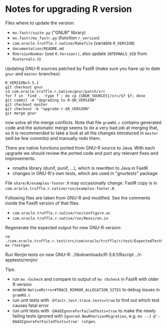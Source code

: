 # Notes for upgrading R version

Files where to update the version:
* `mx.fastr/suite.py` ("GNUR" library)
* `mx.fastr/mx_fastr.py` (function `r_version`)
* `com.oracle.truffle.r.native/Makefile` (variable `R_VERSION`)
* `documentation/README.md`
* `RVersionNumber` (use `R.Version()`, also update `INTERNALS_UID` from `Rinternals.h`)

Updating GNU-R sources patched by FastR (make sure you have up to date `gnur` and `master` branches):
```
R_VERSION=3.5.1
git checkout gnur
cd com.oracle.truffle.r.native/gnur/patch/src
for f in `find . -type f`; do cp {GNUR_SOURCES}/src/$f $f; done
git commit -m "Upgrading to R-$R_VERSION"
git checkout master
git checkout -b "upgrade-r-$R_VERSION"
git merge gnur
```
now solve all the merge conflicts. Note that file `gramRd.c` contains generated
code and the automatic merge seems to do a very bad job at merging that,
so it is recommended to take a look at all the changes introduced in `master`
(will be few commits) and manually redo them.

There are native functions ported from GNU-R source to Java.
With each upgrade we should review the ported code and port any
relevant fixes and improvements.

* nmaths library (dunif, punif, ...), which is rewritten to Java in FastR
* changes in GNU-R's own tests, which are used in "gnurtests" package

File `share/R/examples-footer.R` may occasionally change.
FastR copy is in `com.oracle.truffle.r.native/run/examples-footer.R`.

Following files are taken from GNU-R and modified.
See the comments inside the FastR version of that files.

* `com.oracle.truffle.r.native/run/configure.ac`
* `com.oracle.truffle.r.native/run/Renviron.in`

Regenerate the expected output for new GNU-R version:

```
rm ./com.oracle.truffle.r.test/src/com/oracle/truffle/r/test/ExpectedTestOutput.test
mx rtestgen
```

Run Renjin tests on new GNU-R: ./libdownloads/R-3.6.1/Rscript ../r-apptests/renjin/

Tips:

* run `mx rbcheck` and compare to output of `mx rbcheck` in FastR with older R version
* enable `NativeMirror#TRACE_MIRROR_ALLOCATION_SITES` to debug issues in `gramRd.c`
* run unit tests with `-Dfastr.test.trace.tests=true` to find out which test causes fatal error
* run unit tests with `-DAddIgnoreForFailedTests=true` to make the newly failing tests
ignored with `Ignored.NewRVersionMigration`, e.g. `mx --J @'-DAddIgnoreForFailedTests=true' rutgen`.
